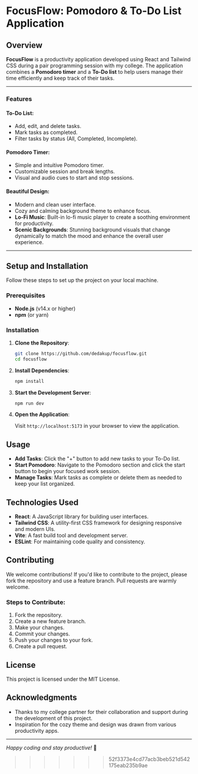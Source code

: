 # FocusFlow: Pomodoro & To-Do List Application

<!-- ![FocusFlow Preview](./path/to/your/image.png) -->

## Overview

**FocusFlow** is a productivity application developed using React and Tailwind CSS during a pair programming session with my college. The application combines a **Pomodoro timer** and a **To-Do list** to help users manage their time efficiently and keep track of their tasks.

---

### Features

#### To-Do List:
- Add, edit, and delete tasks.
- Mark tasks as completed.
- Filter tasks by status (All, Completed, Incomplete).

#### Pomodoro Timer:
- Simple and intuitive Pomodoro timer.
- Customizable session and break lengths.
- Visual and audio cues to start and stop sessions.

#### Beautiful Design:
- Modern and clean user interface.
- Cozy and calming background theme to enhance focus.
- **Lo-Fi Music**: Built-in lo-fi music player to create a soothing environment for productivity.
- **Scenic Backgrounds**: Stunning background visuals that change dynamically to match the mood and enhance the overall user experience.

---

## Setup and Installation

Follow these steps to set up the project on your local machine.

### Prerequisites

- **Node.js** (v14.x or higher)
- **npm** (or yarn)

### Installation

1. **Clone the Repository**:

    ```bash
    git clone https://github.com/dedakup/focusflow.git
    cd focusflow
    ```

2. **Install Dependencies**:

    ```bash
    npm install
    ```

3. **Start the Development Server**:

    ```bash
    npm run dev
    ```

4. **Open the Application**:

    Visit `http://localhost:5173` in your browser to view the application.

## Usage

- **Add Tasks**: Click the "+" button to add new tasks to your To-Do list.
- **Start Pomodoro**: Navigate to the Pomodoro section and click the start button to begin your focused work session.
- **Manage Tasks**: Mark tasks as complete or delete them as needed to keep your list organized.

## Technologies Used

- **React**: A JavaScript library for building user interfaces.
- **Tailwind CSS**: A utility-first CSS framework for designing responsive and modern UIs.
- **Vite**: A fast build tool and development server.
- **ESLint**: For maintaining code quality and consistency.

## Contributing

We welcome contributions! If you'd like to contribute to the project, please fork the repository and use a feature branch. Pull requests are warmly welcome.

### Steps to Contribute:

1. Fork the repository.
2. Create a new feature branch.
3. Make your changes.
4. Commit your changes.
5. Push your changes to your fork.
6. Create a pull request.

## License

This project is licensed under the MIT License.

## Acknowledgments

- Thanks to my college partner for their collaboration and support during the development of this project.
- Inspiration for the cozy theme and design was drawn from various productivity apps.

---

*Happy coding and stay productive!* 🚀
>>>>>>> 52f3373e4cd77acb3beb521d542175eab235b9ae

